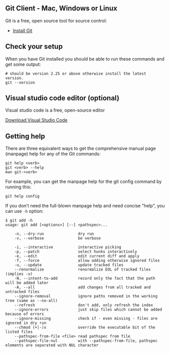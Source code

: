 ## Git Client - Mac, Windows or Linux

Git is a free, open source tool for source control:

- [Install Git](https://git-scm.com/downloads)

## Check your setup

When you have Git installed you should be able to run these commands and get some output:

```shell
# should be version 2.25 or above otherwise install the latest version.
git --version
```

## Visual studio code editor (optional)
Visual studio code is a free, open-source editor

[Download Visual Studio Code](https://code.visualstudio.com/download)

## Getting help
There are three equivalent ways to get the comprehensive manual page (manpage) help for any of the Git commands:

```
git help <verb>
git <verb> --help
man git-<verb>
```

For example, you can get the manpage help for the git config command by running this:
```
git help config
```

If you don’t need the full-blown manpage help and need concise "help", you can use `-h` option:
```
$ git add -h
usage: git add [<options>] [--] <pathspec>...

    -n, --dry-run               dry run
    -v, --verbose               be verbose

    -i, --interactive           interactive picking
    -p, --patch                 select hunks interactively
    -e, --edit                  edit current diff and apply
    -f, --force                 allow adding otherwise ignored files
    -u, --update                update tracked files
    --renormalize               renormalize EOL of tracked files (implies -u)
    -N, --intent-to-add         record only the fact that the path will be added later
    -A, --all                   add changes from all tracked and untracked files
    --ignore-removal            ignore paths removed in the working tree (same as --no-all)
    --refresh                   don't add, only refresh the index
    --ignore-errors             just skip files which cannot be added because of errors
    --ignore-missing            check if - even missing - files are ignored in dry run
    --chmod (+|-)x              override the executable bit of the listed files
    --pathspec-from-file <file> read pathspec from file
    --pathspec-file-nul         with --pathspec-from-file, pathspec elements are separated with NUL character
```    